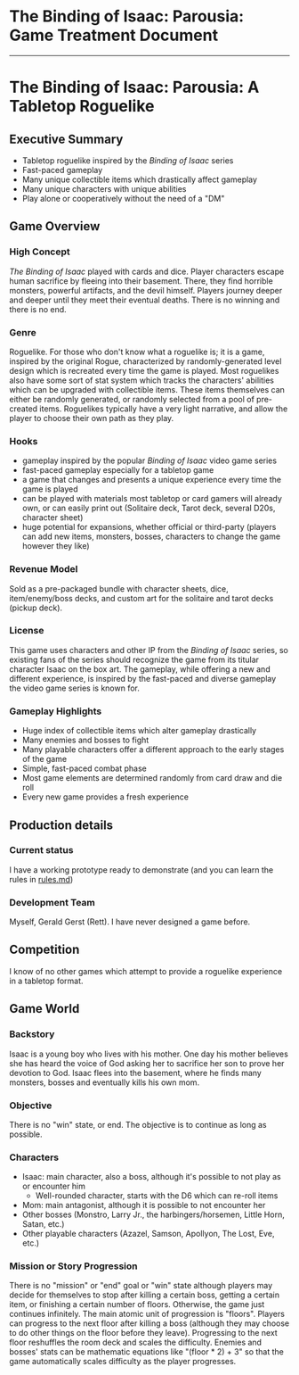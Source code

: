 # The Binding of Isaac: Parousia: Game Treatment Document
---
# The Binding of Isaac: Parousia: A Tabletop Roguelike
## Executive Summary
 - Tabletop roguelike inspired by the _Binding of Isaac_ series
 - Fast-paced gameplay
 - Many unique collectible items which drastically affect gameplay
 - Many unique characters with unique abilities
 - Play alone or cooperatively without the need of a "DM"
## Game Overview
### High Concept
_The Binding of Isaac_ played with cards and dice.
Player characters escape human sacrifice by fleeing into their basement. There, they find horrible monsters, powerful artifacts, and the devil himself. Players journey deeper and deeper until they meet their eventual deaths. There is no winning and there is no end.
### Genre
Roguelike. For those who don't know what a roguelike is; it is a game, inspired by the original Rogue, characterized by randomly-generated level design which is recreated every time the game is played. Most roguelikes also have some sort of stat system which tracks the characters' abilities which can be upgraded with collectible items. These items themselves can either be randomly generated, or randomly selected from a pool of pre-created items. Roguelikes typically have a very light narrative, and allow the player to choose their own path as they play.
### Hooks
 - gameplay inspired by the popular _Binding of Isaac_ video game series
 - fast-paced gameplay especially for a tabletop game
 - a game that changes and presents a unique experience every time the game is played
 - can be played with materials most tabletop or card gamers will already own, or can easily print out (Solitaire deck, Tarot deck, several D20s, character sheet)
 - huge potential for expansions, whether official or third-party (players can add new items, monsters, bosses, characters to change the game however they like)
### Revenue Model
Sold as a pre-packaged bundle with character sheets, dice, item/enemy/boss decks, and custom art for the solitaire and tarot decks (pickup deck).
### License
This game uses characters and other IP from the _Binding of Isaac_ series, so existing fans of the series should recognize the game from its titular character Isaac on the box art. The gameplay, while offering a new and different experience, is inspired by the fast-paced and diverse gameplay the video game series is known for.
### Gameplay Highlights
 - Huge index of collectible items which alter gameplay drastically
 - Many enemies and bosses to fight
 - Many playable characters offer a different approach to the early stages of the game
 - Simple, fast-paced combat phase
 - Most game elements are determined randomly from card draw and die roll
 - Every new game provides a fresh experience

## Production details
### Current status
I have a working prototype ready to demonstrate (and you can learn the rules in [rules.md](rules.md))
### Development Team
Myself, Gerald Gerst (Rett). I have never designed a game before.
## Competition
I know of no other games which attempt to provide a roguelike experience in a tabletop format.
## Game World
### Backstory
Isaac is a young boy who lives with his mother. One day his mother believes she has heard the voice of God asking her to sacrifice her son to prove her devotion to God. Isaac flees into the basement, where he finds many monsters, bosses and eventually kills his own mom.
### Objective
There is no "win" state, or end. The objective is to continue as long as possible.
### Characters
 - Isaac: main character, also a boss, although it's possible to not play as or encounter him
	 - Well-rounded character, starts with the D6 which can re-roll items
 - Mom: main antagonist, although it is possible to not encounter her
 - Other bosses (Monstro, Larry Jr., the harbingers/horsemen, Little Horn, Satan, etc.)
 - Other playable characters (Azazel, Samson, Apollyon, The Lost, Eve, etc.)
### Mission or Story Progression
There is no "mission" or "end" goal or "win" state although players may decide for themselves to stop after killing a certain boss, getting a certain item, or finishing a certain number of floors. Otherwise, the game just continues infinitely.
The main atomic unit of progression is "floors". Players can progress to the next floor after killing a boss (although they may choose to do other things on the floor before they leave). Progressing to the next floor reshuffles the room deck and scales the difficulty. Enemies and bosses' stats can be mathematic equations like "(floor * 2) + 3" so that the game automatically scales difficulty as the player progresses.
